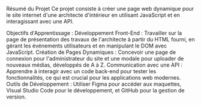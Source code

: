 Résumé du Projet
Ce projet consiste à créer une page web dynamique pour le site internet d'une architecte d'intérieur en utilisant JavaScript et en interagissant avec une API.

Objectifs d'Apprentissage :
Développement Front-End : Travailler sur la page de présentation des travaux de l'architecte à partir du HTML fourni, en gérant les événements utilisateurs et en manipulant le DOM avec JavaScript.
Création de Pages Dynamiques : Concevoir une page de connexion pour l'administrateur du site et une modale pour uploader de nouveaux médias, développés de A à Z.
Communication avec une API : Apprendre à interagir avec un code back-end pour tester les fonctionnalités, ce qui est crucial pour les applications web modernes.
Outils de Développement : Utiliser Figma pour accéder aux maquettes, Visual Studio Code pour le développement, et GitHub pour la gestion de version.
